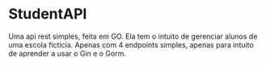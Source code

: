# StudentAPI
Uma api rest simples, feita em GO. Ela tem o intuito de gerenciar alunos de uma escola ficticía. Apenas com 4 endpoints simples, apenas para intuito de aprender a usar o Gin e o Gorm.